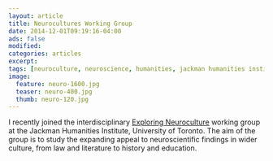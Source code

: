 ```yaml
---
layout: article
title: Neurocultures Working Group
date: 2014-12-01T09:19:16-04:00
ads: false
modified:
categories: articles
excerpt: 
tags: [neuroculture, neuroscience, humanities, jackman humanities institute]
image:
  feature: neuro-1600.jpg
  teaser: neuro-400.jpg
  thumb: neuro-120.jpg
---
```


I recently joined the interdisciplinary [Exploring Neuroculture](http://www.humanities.utoronto.ca/WG14-15_exploring_neuroculture) working group at the Jackman Humanities Institute, University of Toronto. The aim of the group is to study the expanding appeal to neuroscientific findings in wider culture, from law and literature to history and education. 